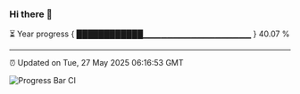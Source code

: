### Hi there 👋

⏳ Year progress { ████████████▁▁▁▁▁▁▁▁▁▁▁▁▁▁▁▁▁▁ } 40.07 %

---

⏰ Updated on Tue, 27 May 2025 06:16:53 GMT

![Progress Bar CI](https://github.com/Shyam-Makwana/GitHub-Actions-Demo/workflows/Progress%20Bar%20CI/badge.svg)
